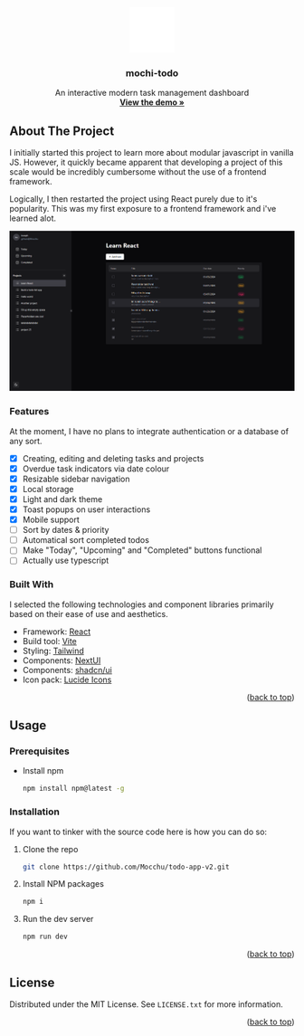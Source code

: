 <!-- INTRO -->
<div align="center">
  <a href="https://todo-mochi.netlify.app/">
    <img src="./public/readme-icon.png" alt="Mochi Todo Icon" width="80" height="80" />
  </a>

  <h3 align="center">mochi-todo</h3>

  <p align="center">
    An interactive modern task management dashboard
    <br />
    <a href="https://todo-mochi.netlify.app/"><strong>View the demo »</strong></a>
  </p>
</div>

<!-- ABOUT-->

## About The Project

I initially started this project to learn more about modular javascript in vanilla JS. However, it quickly became apparent that developing a project of this scale would be incredibly cumbersome without the use of a frontend framework.

Logically, I then restarted the project using React purely due to it's popularity. This was my first exposure to a frontend framework and i've learned alot.

<img src="public/dark.png" width="825" />

### Features

At the moment, I have no plans to integrate authentication or a database of any sort.

- [x] Creating, editing and deleting tasks and projects
- [x] Overdue task indicators via date colour
- [x] Resizable sidebar navigation
- [x] Local storage
- [x] Light and dark theme
- [x] Toast popups on user interactions
- [x] Mobile support
- [ ] Sort by dates & priority
- [ ] Automatical sort completed todos
- [ ] Make "Today", "Upcoming" and "Completed" buttons functional
- [ ] Actually use typescript

### Built With

I selected the following technologies and component libraries primarily based on their ease of use and aesthetics.

- Framework: [React](https://react.dev/)
- Build tool: [Vite](https://vitejs.dev/)
- Styling: [Tailwind](https://tailwindcss.com/)
- Components: [NextUI](https://nextui.org/)
- Components: [shadcn/ui](https://ui.shadcn.com/)
- Icon pack: [Lucide Icons](https://lucide.dev/)
<p align="right">(<a href="#readme-top">back to top</a>)</p>

<!-- Installation -->

## Usage

### Prerequisites

- Install npm
  ```sh
  npm install npm@latest -g
  ```

### Installation

If you want to tinker with the source code here is how you can do so:

1. Clone the repo
   ```sh
   git clone https://github.com/Mocchu/todo-app-v2.git
   ```
2. Install NPM packages
   ```sh
   npm i
   ```
3. Run the dev server
   ```js
   npm run dev
   ```
   <p align="right">(<a href="#readme-top">back to top</a>)</p>

<!-- LICENSE -->

## License

Distributed under the MIT License. See `LICENSE.txt` for more information.

<p align="right">(<a href="#readme-top">back to top</a>)</p>
